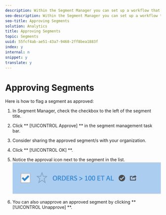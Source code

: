 ```yaml
---
description: Within the Segment Manager you can set up a workflow that includes approving segments for various levels of application, for specific departments or groups, and consistent with reporting policies.
seo-description: Within the Segment Manager you can set up a workflow that includes approving segments for various levels of application, for specific departments or groups, and consistent with reporting policies.
seo-title: Approving Segments
solution: Analytics
title: Approving Segments
topic: Segments
uuid: 55fcf4ab-ae51-43a7-9468-2ff8bea1883f
index: y
internal: n
snippet: y
translate: y
---
```


# Approving Segments

Here is how to flag a segment as approved: 

1. In Segment Manager, check the checkbox to the left of the segment title.
1. Click ** [!UICONTROL  Approve] ** in the segment management task bar.
1. Consider sharing the approved segment/s with your organization.
1. Click ** [!UICONTROL  OK] **.
1. Notice the approval icon next to the segment in the list. ![](../../assets/seg_approved.png) 

1. You can also unapprove an approved segment by clicking ** [!UICONTROL  Unapprove] **.
